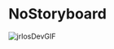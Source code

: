 # NoStoryboard

![jrIosDevGIF](https://user-images.githubusercontent.com/74436549/130866311-b298b1d5-4535-4132-94bf-2f4647efb1b4.gif)

